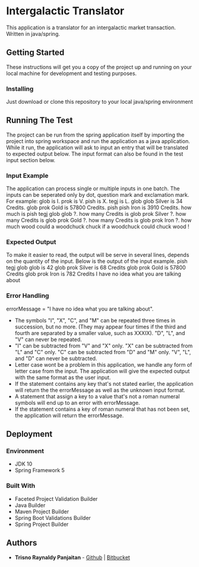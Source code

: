 # Intergalactic Translator
This application is a translator for an intergalactic market transaction. Written in java/spring.

## Getting Started
These instructions will get you a copy of the project up and running on your local machine for development and testing purposes.

### Installing
Just download or clone this repository to your local java/spring environment

## Running The Test
The project can be run from the spring application itself by importing the project into spring workspace and run the application as a java application.
While it run, the application will ask to input an entry that will be translated to expected output below. The input format can also be found in the test input section below.

### Input Example
The application can process single or multiple inputs in one batch. The inputs can be seperated only by dot, question mark and exclamation mark.
For example:
glob is I. prok is V. pish is X. tegj is L. glob glob Silver is 34 Credits. glob prok Gold is 57800 Credits. pish pish Iron is 3910 Credits. how much is pish tegj glob glob ?. how many Credits is glob prok Silver ?. how many Credits is glob prok Gold ?. how many Credits is glob prok Iron ?. how much wood could a woodchuck chuck if a woodchuck could chuck wood !

### Expected Output
To make it easier to read, the output will be serve in several lines, depends on the quantity of the input. Below is the output of the input example.
pish tegj glob glob is 42
glob prok Silver is 68 Credits
glob prok Gold is 57800 Credits
glob prok Iron is 782 Credits
I have no idea what you are talking about

### Error Handling
errorMessage = "I have no idea what you are talking about".
* The symbols "I", "X", "C", and "M" can be repeated three times in succession, but no more. (They may appear four times if the third and fourth are separated by a smaller value, such as XXXIX). "D", "L", and "V" can never be repeated.
* "I" can be subtracted from "V" and "X" only. "X" can be subtracted from "L" and "C" only. "C" can be subtracted from "D" and "M" only. "V", "L", and "D" can never be subtracted.
* Letter case wont be a problem in this application, we handle any form of letter case from the input. The application will give the expected output with the same format as the user input.
* If the statement contains any key that's not stated earlier, the application will return the the errorMessage as well as the unknown input format.
* A statement that assign a key to a value that's not a roman numeral symbols will end up to an error with errorMessage.
* If the statement contains a key of roman numeral that has not been set, the application will return the errorMessage.

## Deployment
### Environment
* JDK 10
* Spring Framework 5

### Built With
* Faceted Project Validation Builder
* Java Builder 
* Maven Project Builder
* Spring Boot Validations Builder
* Spring Project Builder

## Authors
* **Trisno Raynaldy Panjaitan** - [Github](https://github.com/raylucker) | [Bitbucket](https://bitbucket.org/raypanjaitan/)
